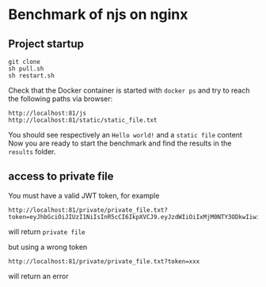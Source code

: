 # Benchmark of njs on nginx
## Project startup

    git clone
    sh pull.sh
    sh restart.sh
    
Check that the Docker container is started with `docker ps` and try to reach the following paths via browser:

    http://localhost:81/js
    http://localhost:81/static/static_file.txt
    
You should see respectively  an `Hello world!` and a `static file` content
Now you are ready to start the benchmark and find the results in the `results` folder.

## access to private file
You must have a valid JWT token, for example

    http://localhost:81/private/private_file.txt?token=eyJhbGciOiJIUzI1NiIsInR5cCI6IkpXVCJ9.eyJzdWIiOiIxMjM0NTY3ODkwIiwibmFtZSI6IkpvaG4gRG9lIiwiaWF0IjoxNTE2MjM5MDIyfQ.XbPfbIHMI6arZ3Y922BhjWgQzWXcXNrz0ogtVhfEd2o
    
will return `private file`

but using a wrong token

    http://localhost:81/private/private_file.txt?token=xxx

will return an error